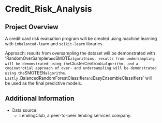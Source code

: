 # Credit_Risk_Analysis

## Project Overview
A credit card risk evaluation program will be created using machine learning with `imbalanced-learn` and `scikit-learn` libraries.

Approach: results from oversampling the dataset will be demonstrated with 'RandomOverSampler` and `SMOTE` algorithims, results from undersampling will be demonstrated using the `ClusterCentroids` algorithm, and a cmoinatrotial approach of over- and undersampling will be demonstrated using the `SMOTEEN` algorithm. Lastly, `BalancedRandomForestClassifier` and `EasyEnsembleClassifiers` will be used as the final predictive models.

## Additional Information
- Data source:
  - LendingClub, a peer-to-peer lending services company.
